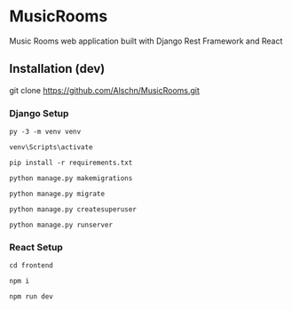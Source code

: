 # MusicRooms
Music Rooms web application built with Django Rest Framework and React

## Installation (dev)
git clone https://github.com/Alschn/MusicRooms.git    

### Django Setup
    py -3 -m venv venv  

    venv\Scripts\activate  

    pip install -r requirements.txt  

    python manage.py makemigrations  

    python manage.py migrate  

    python manage.py createsuperuser  

    python manage.py runserver  
   ### React Setup
    cd frontend
    
    npm i
    
    npm run dev
